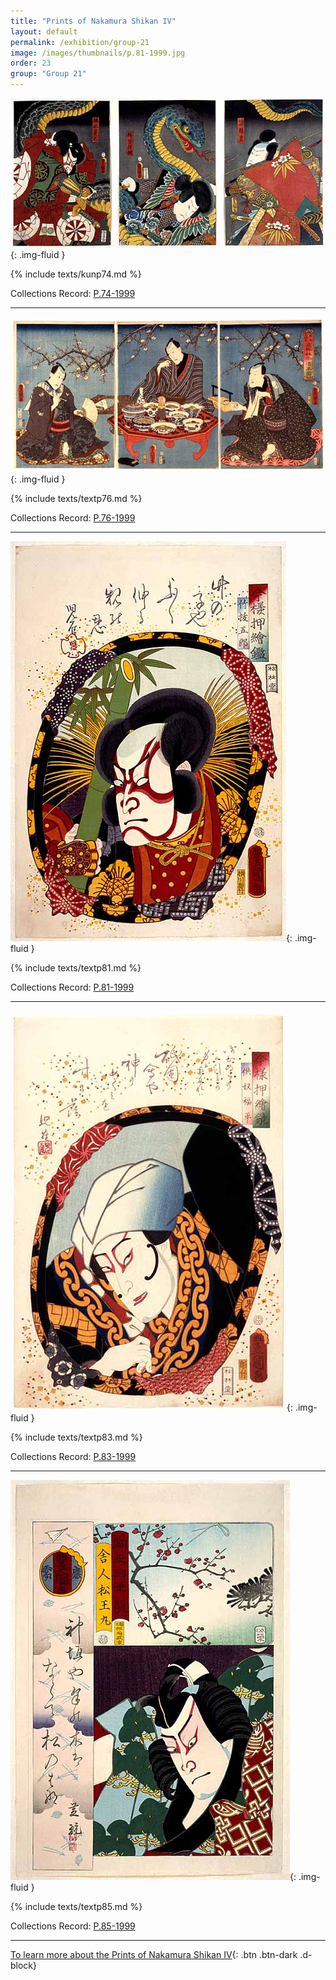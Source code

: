 ```yaml
---
title: "Prints of Nakamura Shikan IV"
layout: default
permalink: /exhibition/group-21
image: /images/thumbnails/p.81-1999.jpg
order: 23
group: "Group 21"
---
```


![Kunisada Image](/images/prints/p.74-1999.jpg){: .img-fluid }

{% include texts/kunp74.md %}

Collections Record: [P.74-1999](https://data.fitzmuseum.cam.ac.uk/id/object/9467)

----

![Kunisada Image](/images/prints/p.76-1999.jpg){: .img-fluid }

{% include texts/textp76.md %}

Collections Record: [P.76-1999](https://data.fitzmuseum.cam.ac.uk/id/object/9469)

----

![Kunisada Image](/images/prints/p.81-1999.jpg){: .img-fluid }

{% include texts/textp81.md %}

Collections Record: [P.81-1999](https://data.fitzmuseum.cam.ac.uk/id/object/9474)

----

![Kunisada Image](/images/prints/p.83-1999.jpg){: .img-fluid }

{% include texts/textp83.md %}

Collections Record: [P.83-1999](https://data.fitzmuseum.cam.ac.uk/id/object/9476)

----

![Kunisada Image](/images/prints/p.85-1999.jpg){: .img-fluid }

{% include texts/textp85.md %}

Collections Record: [P.85-1999](https://data.fitzmuseum.cam.ac.uk/id/object/9478)

----

[To learn more about the Prints of Nakamura Shikan IV](/themes/nakamura-shikan-II){: .btn .btn-dark .d-block}
